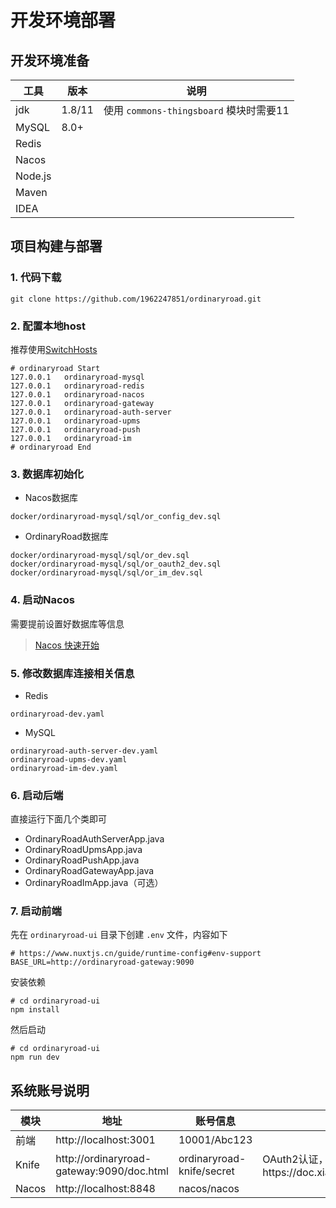 # 开发环境部署

## 开发环境准备

| 工具      | 版本     | 说明                               |
|---------|--------|----------------------------------|
| jdk     | 1.8/11 | 使用 `commons-thingsboard` 模块时需要11 |
| MySQL   | 8.0+   ||
| Redis   |||
| Nacos   |||
| Node.js |||
| Maven   |||
| IDEA    |||

## 项目构建与部署

### 1. 代码下载

```shell
git clone https://github.com/1962247851/ordinaryroad.git
```

### 2. 配置本地host

推荐使用[SwitchHosts](https://github.com/oldj/SwitchHosts)

```text
# ordinaryroad Start
127.0.0.1   ordinaryroad-mysql
127.0.0.1   ordinaryroad-redis
127.0.0.1   ordinaryroad-nacos
127.0.0.1   ordinaryroad-gateway
127.0.0.1   ordinaryroad-auth-server
127.0.0.1   ordinaryroad-upms
127.0.0.1   ordinaryroad-push
127.0.0.1   ordinaryroad-im
# ordinaryroad End
```

### 3. 数据库初始化

- Nacos数据库

```
docker/ordinaryroad-mysql/sql/or_config_dev.sql
```

- OrdinaryRoad数据库

```
docker/ordinaryroad-mysql/sql/or_dev.sql
docker/ordinaryroad-mysql/sql/or_oauth2_dev.sql
docker/ordinaryroad-mysql/sql/or_im_dev.sql
```

### 4. 启动Nacos

需要提前设置好数据库等信息

> [Nacos 快速开始](https://nacos.io/zh-cn/docs/quick-start.html)

### 5. 修改数据库连接相关信息

- Redis

```
ordinaryroad-dev.yaml
```

- MySQL

```
ordinaryroad-auth-server-dev.yaml
ordinaryroad-upms-dev.yaml
ordinaryroad-im-dev.yaml
```

### 6. 启动后端

直接运行下面几个类即可

- OrdinaryRoadAuthServerApp.java
- OrdinaryRoadUpmsApp.java
- OrdinaryRoadPushApp.java
- OrdinaryRoadGatewayApp.java
- OrdinaryRoadImApp.java（可选）

### 7. 启动前端

先在 `ordinaryroad-ui` 目录下创建 `.env` 文件，内容如下

```dotenv
# https://www.nuxtjs.cn/guide/runtime-config#env-support
BASE_URL=http://ordinaryroad-gateway:9090
```

安装依赖

```shell
# cd ordinaryroad-ui
npm install
```

然后启动

```shell
# cd ordinaryroad-ui
npm run dev
```

## 系统账号说明

|模块|地址|账号信息|说明|
|---|---|---|---|
|前端|http://localhost:3001|10001/Abc123||
|Knife|http://ordinaryroad-gateway:9090/doc.html|ordinaryroad-knife/secret|OAuth2认证，参考Knife文档https://doc.xiaominfo.com/knife4j/documentation/oauth2.html|
|Nacos|http://localhost:8848|nacos/nacos||